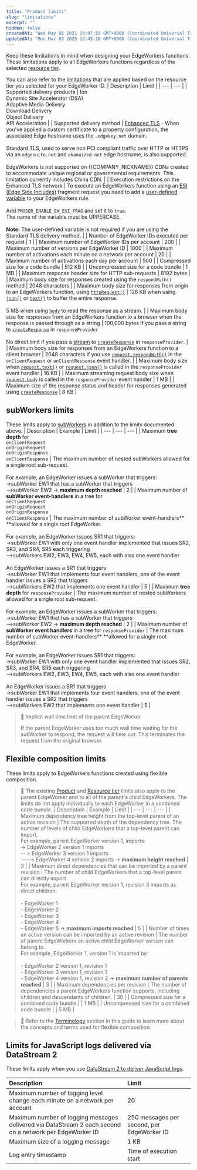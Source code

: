 ```yaml
---
title: "Product limits"
slug: "limitations"
excerpt: ""
hidden: false
createdAt: "Wed May 05 2021 14:07:55 GMT+0000 (Coordinated Universal Time)"
updatedAt: "Mon Mar 03 2025 12:45:18 GMT+0000 (Coordinated Universal Time)"
---
```

Keep these limitations in mind when designing your EdgeWorkers functions. These limitations apply to all EdgeWorkers functions regardless of the selected [resource tier](select-a-resource-tier.md).

You can also refer to the [limitations](resource-tier-limitations.md) that are applied based on the resource tier you selected for your EdgeWorker ID.
| Description | Limit |
| --- | --- |
| Supported delivery products | Ion<br/>Dynamic Site Accelerator (DSA)<br/>Adaptive Media Delivery<br/>Download Delivery<br/>Object Delivery<br/>API Acceleration |
| Supported delivery method | [Enhanced TLS](https://techdocs.akamai.com/property-mgr/docs/prepare-your-edge-certificates#understand-the-levels-of-security) - When you've applied a custom certificate to a property configuration, the associated Edge hostname uses the `.edgekey.net` domain.<br/><br/>Standard TLS, used to serve non PCI compliant traffic over HTTP or HTTPS via an `edgesuite.net`  and `akamaized.net` edge hostname, is also supported.<br/><br/>EdgeWorkers is not supported on {{COMPANY_NICKNAME}} CDNs created to accommodate unique regional or governmental requirements. This limitation currently includes China CDN. |
| Execution restrictions on the Enhanced TLS network | To execute an EdgeWorkers function using an [ESI (Edge Side Includes)](https://techdocs.akamai.com/property-mgr/docs/esi-edge-side-includes) fragment request you need to add a [user-defined variable](https://techdocs.akamai.com/property-mgr/docs/user-defined-vars) to your EdgeWorkers rule.<br/><br/>Add `PMUSER_ENABLE_EW_ESI_FRAG` and set it to `true`.<br/>The name of the variable must be UPPERCASE.<br/><br/>**Note:** The user-defined variable is not required if you are using the Standard TLS delivery method. |
| Number of EdgeWorker IDs executed per request | 1 |
| Maximum number of EdgeWorker IDs per account | 200 |
| Maximum number of versions per EdgeWorker ID | 1000 |
| Maximum number of activations each minute on a network per account | 20 |
| Maximum number of activations each day per account | 500 |
| Compressed size for a code bundle | 512 KB |
| Uncompressed size for a code bundle | 1 MB |
| Maximum response header size for HTTP sub-requests | 8192 bytes |
| Maximum body size for responses created using the `respondWith()` method | 2048 characters |
| Maximum body size for responses from origin to an EdgeWorkers function, using [`httpRequest()`](http-request.md#httprequest) | 128 KB when using [`json()`](http-request.md#json) or [`text()`](http-request.md#text) to buffer the entire response.<br/><br/>5 MB when using [`body`](http-request.md#body) to read the response as a stream. |
| Maximum body size for responses from an EdgeWorkers function to a browser when the response is passed through as a string | 100,000 bytes if you pass a string to [`createResponse`](create-response.md#createresponse) in `responseProvider`<br/><br/>No direct limit if you pass a [stream](streams.md)  to [`createResponse`](create-response.md#createresponse) in `responseProvider`. |
| Maximum body size for responses from an EdgeWorkers function to a client browser | 2048 characters if you use [`request.respondWith()`](request-object.md#respondwith)  in the `onClientRequest` or `onClientResponse` event handler. |
| Maximum body size when [`request.text()`](request-object.md#text) or [`request.json()`](request-object.md#json) is called in the `responseProvider` event handler | 16 KB |
| Maximum streaming request body size when [`request.body`](request-object.md#body) is called in the `responseProvider` event handler | 1 MB |
| Maximum size of the response status and header for responses generated using [`createResponse`](create-response.md) | 8 KB |


## subWorkers limits

These limits apply to [subWorkers](create-a-subworker.md) in addition to the limits documented above.
| Description | Example | Limit |
| --- | --- | --- |
| Maximum **tree depth** for<br/>`onClientRequest`<br/>`onOriginRequest`<br/>`onOriginResponse`<br/>`onClientResponse` | The maximum number of nested subWorkers allowed for a single root sub-request.<br/><br/>For example, an EdgeWorker issues a subWorker that triggers:<br/>->subWorker EW1 that has a subWorker that triggers<br/>-->subWorker EW2 → **maximum depth reached** | 2 |
| Maximum number of **subWorker event-handlers** in a tree for<br/>`onClientRequest`<br/>`onOriginRequest`<br/>`onOriginResponse`<br/>`onClientResponse` | The maximum number of subWorker event-handlers\*\* \*\*allowed for a single root EdgeWorker.<br/><br/>For example, an EdgeWorker issues SR1 that triggers:<br/>->subWorker EW1 with only one event handler implemented that issues SR2, SR3, and SR4, SR5 each triggering<br/>-->subWorkers EW2, EW3, EW4, EW5, each with also one event handler<br/><br/>An EdgeWorker issues a SR1 that triggers<br/>->subWorker EW1 that implements four event handlers, one of the event handler issues a SR2 that triggers<br/>-->subWorkers EW2 that implements one event handler | 5 |
| Maximum **tree depth** for `responseProvider` | The maximum number of nested subWorkers allowed for a single root sub-request.<br/><br/>For example, an EdgeWorker issues a subWorker that triggers:<br/>->subWorker EW1 that has a subWorker that triggers<br/>-->subWorker EW2 → **maximum depth reached** | 2 |
| Maximum number of **subWorker event handlers** in a tree for `responseProvider` | The maximum number of subWorker event-handlers\*\* \*\*allowed for a single root EdgeWorker.<br/><br/>For example, an EdgeWorker issues SR1 that triggers:<br/>->subWorker EW1 with only one event handler implemented that issues SR2, SR3, and SR4, SR5 each triggering<br/>-->subWorkers EW2, EW3, EW4, EW5, each with also one event handler<br/><br/>An EdgeWorker issues a SR1 that triggers<br/>->subWorker EW1 that implements four event handlers, one of the event handler issues a SR2 that triggers<br/>-->subWorkers EW2 that implements one event handler |  5 |


> 📘 Implicit wall time limit of the parent EdgeWorker
> 
> If the parent EdgeWorker uses too much wall time waiting for the subWorker to respond, the request will time out. This terminates the request from the original browser.

## Flexible composition limits

These limits apply to EdgeWorkers functions created using flexible composition. 

> 📘 The  existing [Product](limitations.md) and [Resource tier](resource-tier-limitations.md) limits also apply to the parent EdgeWorker and to all of the parent's child EdgeWorkers. The limits do not apply individually to each EdgeWorker in a combined code bundle.
| Description | Example | Limit           |
| --- | --- | --- |
| Maximum dependency tree height from the top-level parent of an active revision | The supported depth of the dependency tree. The number of levels of child EdgeWorkers that a top-level parent can import.<br/>For example, parent EdgeWorker version 1, imports:<br/>-> EdgeWorker 2 version 1 imports<br/>-- > EdgeWorker 3 version 1 imports<br/>---> EdgeWorker 4 version 2  imports → **maximum height reached** | 3 |
| Maximum direct dependencies that can be imported by a parent revision | The number of child EdgeWorkers that a top-level parent can directly import.<br/>For example, parent EdgeWorker version 1, revision 3 imports as direct children:<br/><br/>- EdgeWorker 1<br/>- EdgeWorker 2<br/>- EdgeWorker 3<br/>- EdgeWorker 4<br/>- EdgeWorker 5 → **maximum imports reached** | 5 |
| Number of times an active version can be imported by an active revision | The number of parent EdgeWorkers an active child EdgeWorker version can belong to.<br/>For example, EdgeWorker 1, version 1 is imported by:<br/><br/>- EdgeWorker 2 version 1, revision 1<br/>- EdgeWorker 3 version 1, revision 1<br/>- EdgeWorker 4 version 1, revision 2 → **maximum number of parents reached** | 3 |
| Maximum dependencies per revision | The number of dependencies a parent EdgeWorkers function supports, including children and descendants of children. | 30 |
| Compressed size for a combined code bundle |  | 1 MB |
| Uncompressed size for a combined code bundle |  | 5 MB |


> 📘 Refer to the [Terminology](terminology.md) section in this guide to learn more about the concepts and terms used for flexible composition.

## Limits for JavaScript logs delivered via DataStream 2

These limits apply when you use [DataStream 2 to deliver JavaScript logs](ds2-javascript-logging.md).

| Description                                                                                              | Limit                                      |
| :------------------------------------------------------------------------------------------------------- | :----------------------------------------- |
| Maximum number of logging level change each minute on a network per account                              | 20                                         |
| Maximum number of logging messages delivered via DataStream 2 each second on a network per EdgeWorker ID | 250 messages per second, per EdgeWorker ID |
| Maximum size of a logging message                                                                        | 1 KB                                       |
| Log entry timestamp                                                                                      | Time of execution start                    |
